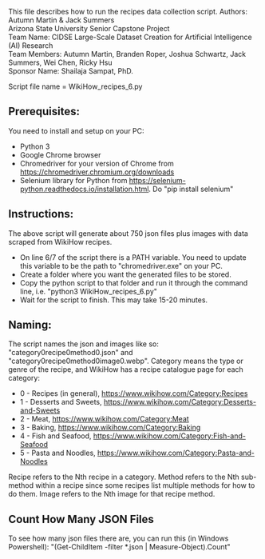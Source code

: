 This file describes how to run the recipes data collection script.
Authors: Autumn Martin & Jack Summers<br>
Arizona State University Senior Capstone Project<br>
Team Name: CIDSE Large-Scale Dataset Creation for Artificial Intelligence (AI) Research<br>
Team Members: Autumn Martin, Branden Roper, Joshua Schwartz, Jack Summers, Wei Chen, Ricky Hsu<br>
Sponsor Name: Shailaja Sampat, PhD.<br>

Script file name = WikiHow_recipes_6.py


## Prerequisites:
You need to install and setup on your PC:
* Python 3
* Google Chrome browser
* Chromedriver for your version of Chrome from https://chromedriver.chromium.org/downloads
* Selenium library for Python from https://selenium-python.readthedocs.io/installation.html. Do "pip install selenium"

## Instructions: 
The above script will generate about 750 json files plus images 
with data scraped from WikiHow recipes.
* On line 6/7 of the script there is a PATH variable. You need to update this variable to be the path to "chromedriver.exe" on your PC.
* Create a folder where you want the generated files to be stored.
* Copy the python script to that folder and run it through the command line, i.e. "python3 WikiHow_recipes_6.py"
* Wait for the script to finish. This may take 15-20 minutes.

## Naming:
The script names the json and images like so: "category0recipe0method0.json" and "category0recipe0method0image0.webp".
Category means the type or genre of the recipe, and WikiHow has a recipe catalogue page for each category:
* 0 - Recipes (in general), https://www.wikihow.com/Category:Recipes
* 1 - Desserts and Sweets, https://www.wikihow.com/Category:Desserts-and-Sweets
* 2 - Meat, https://www.wikihow.com/Category:Meat
* 3 - Baking, https://www.wikihow.com/Category:Baking
* 4 - Fish and Seafood, https://www.wikihow.com/Category:Fish-and-Seafood
* 5 - Pasta and Noodles, https://www.wikihow.com/Category:Pasta-and-Noodles 
	
Recipe refers to the Nth recipe in a category. Method refers to the Nth sub-method within a recipe
since some recipes list multiple methods for how to do them. Image refers to the Nth image for that recipe method.


## Count How Many JSON Files
To see how many json files there are, you can run this (in Windows Powershell):
    "(Get-ChildItem -filter *.json | Measure-Object).Count"
